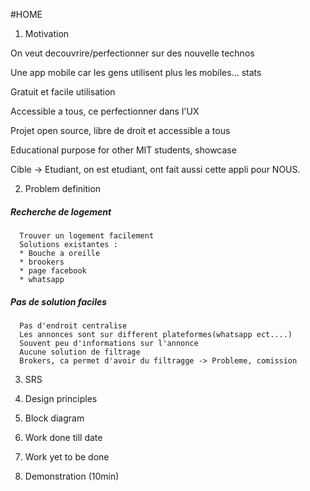 #HOME



  1. Motivation

  On veut decouvrire/perfectionner sur des nouvelle technos
  
  Une app mobile car les gens utilisent plus les mobiles... stats

  Gratuit et facile utilisation

  Accessible a tous, ce perfectionner dans l'UX 

  Projet open source, libre de droit et accessible a tous

  Educational purpose for other MIT students, showcase

  Cible -> Etudiant, on est etudiant, ont fait aussi cette appli pour NOUS.


2. Problem definition 

  ##### Recherche de logement
      Trouver un logement facilement
      Solutions existantes :
      * Bouche a oreille
      * brookers
      * page facebook
      * whatsapp

      

  ##### Pas de solution faciles
      Pas d'endroit centralise
      Les annonces sont sur different plateformes(whatsapp ect....)
      Souvent peu d'informations sur l'annonce
      Aucune solution de filtrage
      Brokers, ca permet d'avoir du filtragge -> Probleme, comission
      

3. SRS

4. Design principles

5. Block diagram

6. Work done till date

7. Work yet to be done

8. Demonstration (10min)